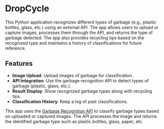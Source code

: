# DropCycle

This Python application recognizes different types of garbage (e.g., plastic bottles, glass, etc.) using an external API. The app allows users to upload or capture images, processes them through the API, and returns the type of garbage detected. The app also provides recycling tips based on the recognized type and maintains a history of classifications for future reference.

## Features

- **Image Upload**: Upload images of garbage for classification.
- **API Integration**: Use the garbage recognition API to detect types of garbage (plastic, glass, etc.).
- **Result Display**: Show recognized garbage types along with recycling tips.
- **Classification History**: Keep a log of past classifications.

This app uses the [Garbage Recognition API](https://universe.roboflow.com/projectverba/yolo-waste-detection/model/1) to classify garbage types based on uploaded or captured images. The API processes the image and returns the identified garbage type such as plastic bottles, glass, paper, etc.

